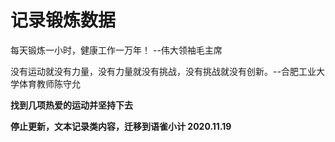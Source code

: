# 记录锻炼数据

每天锻炼一小时，健康工作一万年！ --伟大领袖毛主席

没有运动就没有力量，没有力量就没有挑战，没有挑战就没有创新。--合肥工业大学体育教师陈守允

**找到几项热爱的运动并坚持下去**


**停止更新，文本记录类内容，迁移到语雀小计 2020.11.19**
